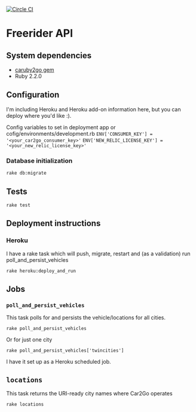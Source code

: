 [![Circle CI](https://circleci.com/gh/eebbesen/freerider_api.svg?style=shield)](https://circleci.com/gh/eebbesen/freerider_api)

# Freerider API
## System dependencies
* [caruby2go gem](https://github.com/eebbesen/caruby2go)
* Ruby 2.2.0

## Configuration
I'm including Heroku and Heroku add-on information here, but you can deploy where you'd like :).

Config variables to set in deployment app or cofig/environments/development.rb
  `ENV['CONSUMER_KEY'] = '<your_car2go_consumer_key>'`
  `ENV['NEW_RELIC_LICENSE_KEY'] = '<your_new_relic_license_key>'`

### Database initialization

  `rake db:migrate`

## Tests

  `rake test`


## Deployment instructions
### Heroku
I have a rake task which will push, migrate, restart and (as a validation) run poll_and_persist_vehicles

`rake heroku:deploy_and_run`

## Jobs
### `poll_and_persist_vehicles`
This task polls for and persists the vehicle/locations for all cities.

`rake poll_and_persist_vehicles`

Or for just one city

`rake poll_and_persist_vehicles['twincities']`

I have it set up as a Heroku scheduled job.

## `locations`
This task returns the URI-ready city names where Car2Go operates

`rake locations`
